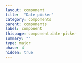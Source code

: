 ```yaml
---
layout: component
title:  "Date picker"
category: components
parent: components
label: component
thispage: component.date-picker
summary: ""
type: major
phase: 4
hidden: true
---
```

